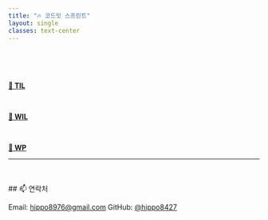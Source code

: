 ```yaml
---
title: "🔥 코드잇 스프린트"
layout: single
classes: text-center
---
```


<br>
<br>
<br>

 <a href="/2025/04/24/TIL.html"><strong>📘 TIL</strong></a>
 
<br>

 <a href="/2025/04/24/WIL.html"><strong>📗 WIL</strong></a>

<br>

 <a href="/2025/04/24/WP.html"><strong>📅 WP</strong></a>





                  
---
<br>
<br>
## 📫 연락처


 Email: hippo8976@gmail.com
 GitHub: [@hippo8427](https://github.com/hippo8427)
